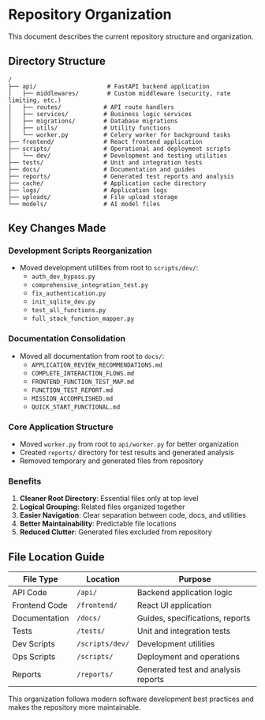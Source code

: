# Repository Organization

This document describes the current repository structure and organization.

## Directory Structure

```
/
├── api/                    # FastAPI backend application
│   ├── middlewares/        # Custom middleware (security, rate limiting, etc.)
│   ├── routes/            # API route handlers
│   ├── services/          # Business logic services
│   ├── migrations/        # Database migrations
│   ├── utils/             # Utility functions
│   └── worker.py          # Celery worker for background tasks
├── frontend/              # React frontend application
├── scripts/               # Operational and deployment scripts
│   └── dev/               # Development and testing utilities
├── tests/                 # Unit and integration tests
├── docs/                  # Documentation and guides
├── reports/               # Generated test reports and analysis
├── cache/                 # Application cache directory
├── logs/                  # Application logs
├── uploads/               # File upload storage
└── models/                # AI model files
```

## Key Changes Made

### Development Scripts Reorganization
- Moved development utilities from root to `scripts/dev/`:
  - `auth_dev_bypass.py`
  - `comprehensive_integration_test.py`
  - `fix_authentication.py`
  - `init_sqlite_dev.py`
  - `test_all_functions.py`
  - `full_stack_function_mapper.py`

### Documentation Consolidation
- Moved all documentation from root to `docs/`:
  - `APPLICATION_REVIEW_RECOMMENDATIONS.md`
  - `COMPLETE_INTERACTION_FLOWS.md`
  - `FRONTEND_FUNCTION_TEST_MAP.md`
  - `FUNCTION_TEST_REPORT.md`
  - `MISSION_ACCOMPLISHED.md`
  - `QUICK_START_FUNCTIONAL.md`

### Core Application Structure
- Moved `worker.py` from root to `api/worker.py` for better organization
- Created `reports/` directory for test results and generated analysis
- Removed temporary and generated files from repository

### Benefits
1. **Cleaner Root Directory**: Essential files only at top level
2. **Logical Grouping**: Related files organized together
3. **Easier Navigation**: Clear separation between code, docs, and utilities
4. **Better Maintainability**: Predictable file locations
5. **Reduced Clutter**: Generated files excluded from repository

## File Location Guide

| File Type | Location | Purpose |
|-----------|----------|---------|
| API Code | `/api/` | Backend application logic |
| Frontend Code | `/frontend/` | React UI application |
| Documentation | `/docs/` | Guides, specifications, reports |
| Tests | `/tests/` | Unit and integration tests |
| Dev Scripts | `/scripts/dev/` | Development utilities |
| Ops Scripts | `/scripts/` | Deployment and operations |
| Reports | `/reports/` | Generated test and analysis reports |

This organization follows modern software development best practices and makes the repository more maintainable.
